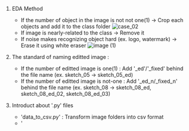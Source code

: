 1. EDA Method
   - If the number of object in the image is not not one(1) -> Crop each objects and add it to the class folder
   ![case_02](https://github.com/user-attachments/assets/978ee913-0d9f-4f19-8329-8e2a7c4fe4c7)
   - If image is nearly-related to the class -> Remove it
   - If noise makes recognizing object hard (ex. logo, watermark) -> Erase it using white eraser
   ![image (1)](https://github.com/user-attachments/assets/c27f6c81-4d96-4c9a-92b5-1d3a9bc8d0e8)

2. The standard of naming editted image :
   - If the number of editted image is one(1) : Add '_ed'/'_fixed' behind the file name (ex. sketch_05 -> sketch_05_ed)
   - If the number of editted image is not-one : Add '_ed_n/_fixed_n' behind the file name (ex. sketch_08 -> sketch_08_ed, sketch_08_ed_02, sketch_08_ed_03)

4. Introduct about '.py' files
   -  'data_to_csv.py' : Transform image folders into csv format
   -  '
